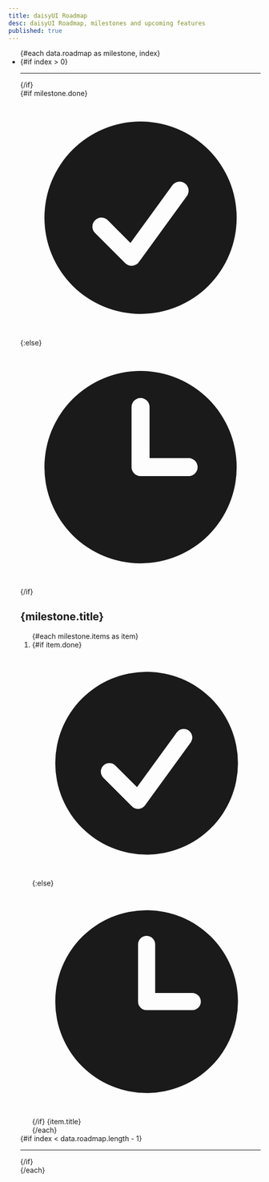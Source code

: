 ```yaml
---
title: daisyUI Roadmap
desc: daisyUI Roadmap, milestones and upcoming features
published: true
---
```


<script>
  export let data
</script>

<ul
  class="timeline not-prose mb-20 timeline-compact timeline-snap-icon timeline-vertical bg-base-200 rounded-box lg:ps-6 pe-10 ps-6 pt-10 lg:pe-16 lg:py-16">
  {#each data.roadmap as milestone, index}
    <li class="lg:gap-x-6">
      {#if index > 0}
        <hr class={milestone.done && "bg-success"} />
      {/if}
      <div class="timeline-middle">
        {#if milestone.done}
          <svg
            xmlns="http://www.w3.org/2000/svg"
            viewBox="0 0 20 20"
            fill="currentColor"
            class="text-success h-5 w-5">
            <path
              fill-rule="evenodd"
              d="M10 18a8 8 0 100-16 8 8 0 000 16zm3.857-9.809a.75.75 0 00-1.214-.882l-3.483 4.79-1.88-1.88a.75.75 0 10-1.06 1.061l2.5 2.5a.75.75 0 001.137-.089l4-5.5z"
              clip-rule="evenodd" />
          </svg>
        {:else}
          <svg
            xmlns="http://www.w3.org/2000/svg"
            viewBox="0 0 20 20"
            fill="currentColor"
            class="text-base-content/30 h-5 w-5">
            <path
              fill-rule="evenodd"
              d="M10 18a8 8 0 100-16 8 8 0 000 16zm.75-13a.75.75 0 00-1.5 0v5c0 .414.336.75.75.75h4a.75.75 0 000-1.5h-3.25V5z"
              clip-rule="evenodd" />
          </svg>
        {/if}
      </div>
      <div
        class={`timeline-box mb-4 w-full p-4 lg:mb-10 lg:p-10 timeline-end`}>
        <h2 class="mb-6 text-lg font-black">{milestone.title}</h2>
        <ol>
          {#each milestone.items as item}
            <li class="my-2 flex gap-2">
              {#if item.done}
                <svg
                  xmlns="http://www.w3.org/2000/svg"
                  viewBox="0 0 20 20"
                  fill="currentColor"
                  class="text-success mt-1.5 inline-block h-4 w-4 shrink-0">
                  <path
                    fill-rule="evenodd"
                    d="M10 18a8 8 0 100-16 8 8 0 000 16zm3.857-9.809a.75.75 0 00-1.214-.882l-3.483 4.79-1.88-1.88a.75.75 0 10-1.06 1.061l2.5 2.5a.75.75 0 001.137-.089l4-5.5z"
                    clip-rule="evenodd" />
                </svg>
              {:else}
                <svg
                  xmlns="http://www.w3.org/2000/svg"
                  viewBox="0 0 20 20"
                  fill="currentColor"
                  class="text-base-content/20 mt-1.5 inline-block h-4 w-4 shrink-0">
                  <path
                    fill-rule="evenodd"
                    d="M10 18a8 8 0 100-16 8 8 0 000 16zm.75-13a.75.75 0 00-1.5 0v5c0 .414.336.75.75.75h4a.75.75 0 000-1.5h-3.25V5z"
                    clip-rule="evenodd" />
                </svg>
              {/if}
              <span class="text-base-content/60">{item.title}</span>
            </li>
          {/each}
        </ol>
      </div>
      {#if index < data.roadmap.length - 1}
        <hr class={milestone.done && "bg-success"} />
      {/if}
    </li>
  {/each}
</ul>
